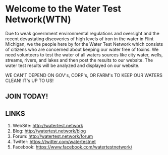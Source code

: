 # Welcome to the Water Test Network(WTN)
Due to weak government environmental regulations and oversight and the recent devastating discoveries of high levels of iron in the water in Flint Michigan, we the people here by for the Water Test Network which consists of citizens who are concerned about keeping our water free of toxins.  We need volunteers to test the water of all waters sources like city water, wells, streams, rivers, and lakes and then post the results to our website.  The water test results will be analyzed and displayed on our website.

WE CAN'T DEPEND ON GOV's, CORP's, OR FARM's TO KEEP OUR WATERS CLEAN!  IT's UP TO US! 

## JOIN TODAY!

## LINKS
1. WebSite: http://watertest.network
2. Blog: http://watertest.network/blog
3. Forum: http://watertest.network/forum
4. Twitter: https://twitter.com/watertestnet
5. Facebook: https://www.facebook.com/watertestnetwork/ 



